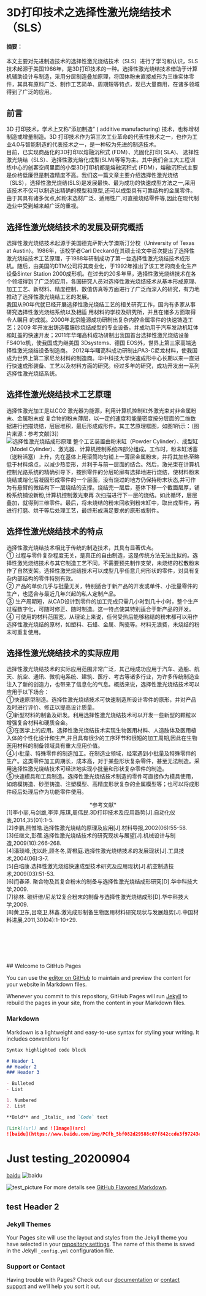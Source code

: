 # 3D打印技术之选择性激光烧结技术（SLS）
#### 摘要：
本文主要对先进制造技术的选择性激光烧结技术（SLS）进行了学习和认识，SLS技术起源于美国1986年，是3D打印技术的一种。选择性激光烧结技术借助于计算机辅助设计与制造，采用分层制造叠加原理，将固体粉末直接成形为三维实体零件，其具有原料广泛、制作工艺简单、周期短等特点，现已大量商用，在诸多领域得到了广泛的应用。<br/>
## 前言
   3D 打印技术，学术上又称“添加制造” ( additive manufacturing) 技术，也称增材制造或增量制造。3D 打印技术作为第三次工业革命的代表性技术之一，也作为工业4.0与智能制造的代表技术之一，是一种较为先进的制造技术。<br/>
   目前，已实现商品化的3D打印以熔融沉积式 (FDM）、光固化打印( SLA)、 选择性激光烧结（SLS）、选择性激光熔化成型(SLM)等等为主。其中我们合工大工程训练中心的创客空间里面的小型3D打印机都是熔融沉积式 (FDM），熔融沉积式主要是价格低廉但是制造精度不高。我们这一篇文章主要介绍选择性激光烧结（SLS），选择性激光烧结(SLS)是发展最快、最为成功的快速成型方法之一,采用该技术不仅可以制造出精确的模型和原型,还可以成型具有可靠结构的金属零件。由于其具有诸多优点,如粉末选材广泛、适用性广,可直接烧结零件等,因此在现代制造业中受到越来越广泛的重视。<br/>
## 选择性激光烧结技术的发展及研究概括
   选择性激光烧结技术起源于美国德克萨斯大学澳斯汀分校（University of Texas at Austin）。1986年，该校学者Carl Deckard在其硕士论文中首次提出了选择性激光烧结技术工艺原理，于1988年研制成功了第一台选择性激光烧结技术成形机。随后，由美国的DTM公司将其商业化，于1992年推出了该工艺的商业化生产设备Sinter Station 2000成形机。在过去的20多年里，选择性激光烧结技术在各个领域得到了广泛的应用，各国研究人员对选择性激光烧结技术从基本形成原理、加工工艺、新材料、精度控制、数值仿真等方面进行了广泛而深入的研究，有力地推动了选择性激光烧结工艺的发展。<br/>
    我国从90年代就已经开展选择性激光烧结工艺的相关研究工作，国内有多家从事研究选择性激光烧结系统以及相适 用材料的学校及研究所，并且在诸多方面取得令人瞩目 的成就。2000年北京隆源成功研制出复杂内腔金属零件的快速铸造工艺；2009 年开发出铸造覆膜砂烧结成型的专业设备，并成功用于汽车发动机缸体和缸盖的快速开发；2011年华曙高科成功研制出我国首台选择性激光烧结设备 FS401α机，使我国成为继美国 3Dsystems、德国 EOS外，世界上第三家高端选择性激光烧结设备制造商。 2012年华曙高科成功研制出PA3-C尼龙材料，使我国成为世界上第二家尼龙材料的制造商。华中科技大学快速成形中心长期以来一直进行快速成形装备、工艺以及材料方面的研究。经过多年的研究，成功开发出一系列选择性激光烧结系统。<br/>
## 选择性激光烧结技术工艺原理
选择性激光加工是以CO2 激光器为能源，利用计算机控制红外激光束对非金属粉末、金属粉末或 复合物的粉末薄层，以一定的速度和能量密度按分层面的二维数据进行扫描烧结，层层堆积，最后形成成形件。其工艺原理框图，如图1所示：（图片来源：参考文献[3]）<br/>
![选择性激光烧结成形原理](https://github.com/kanhao100/kanhao100.github.io/blob/master/%E9%80%89%E6%8B%A9%E6%80%A7%E6%BF%80%E5%85%89%E7%83%A7%E7%BB%93%E6%88%90%E5%BD%A2%E5%8E%9F%E7%90%86.jpg?raw=true)
整个工艺装置由粉末缸（Powder Cylinder）、成型缸（Model Cylinder）、激光器、计算机控制系统四部分组成。工作时，粉末缸活塞（送粉活塞）上升，先在基体上用滚筒均匀铺上一薄层金属粉末，并将其加热至略低于材料熔点，以减少热变形，并利于与前一层面的结合。然后，激光束在计算机控制光路系统的精确引导下，按照零件的分层轮廓有选择地进行烧结，使材料粉末烧结或熔化后凝固形成零件的一个层面，没有烧过的地方仍保持粉末状态,并可作为有悬臂的微结构下一层烧结的支撑。烧结完一层后，基体下移一个截面层厚，铺粉系统铺设新粉,计算机控制激光束再 次扫描进行下一层的烧结。如此循环，层层叠加，就得到三维零件。最后，将未烧结的粉末回收到粉末缸中，取出成型件，再进行打磨、烘干等后处理工艺，最终形成满足要求的原形或制件。<br/>
## 选择性激光烧结技术的特点
选择性激光烧结技术相比于传统的制造技术，其具有显著优点。<br/>
①	过程与零件复杂程度无关，是真正的自由制造，这是传统方法无法比拟的。选择性激光烧结技术与其它制造工艺不同，不需要预先制作支架，未烧结的松散粉末作了自然支架。选择性激光烧结技术可以成型几乎任意几何形状的零件，对具有复杂内部结构的零件特别有效。<br/>
②	产品的单价几乎与批量无关，特别适合于新产品的开发或单件、小批量零件的生产，也适合与最近几年兴起的私人定制产品。<br/>
③	生产周期短，从CAD设计到零件的加工完成只需几小时到几十小时，整个生产过程数字化，可随时修正、随时制造。这一特点使其特别适合于新产品的开发。<br/>
④	可使用的材料范围宽，从理论上来说，任何受热后能够粘结的粉末都可以用作选择性激光烧结的原材，如塑料、石蜡、金属、陶瓷等。材料无浪费，未烧结的粉末可重复使用。<br/>
## 选择性激光烧结技术的实际应用
选择性激光烧结技术的实际应用范围非常广泛，其己经成功应用于汽车、造船、航天、航空、通讯、微机电系统、建筑、医疗、考古等诸多行业，为许多传统制造业注入了新的创造力，也带来了信息化的气息。概括来说，选择性激光烧结技术可以应用于以下场合：<br/>
①快速原型制造。选择性激光烧结技术可快速制造所设计零件的原形，并对产品及时进行评价、修正以提高设计质量。<br/>
②新型材料的制备及研发。利用选择性激光烧结技术可以开发一些新型的颗粒以增强复合材料和硬质合金。 <br/>
③在医学上的应用。选择性激光烧结技术实现生物医用材料、人造肢体及医用植入体的个性化设计和生产,并且具有很少的工序环节和很短的加工周期,因此在生物医用材料的制备领域具有重大应用价值。<br/>
④小批量、特殊零件的制造加工。在制造业领域，经常遇到小批量及特殊零件的生产。这类零件加工周期长，成本高，对于某些形状复杂零件，甚至无法制造。采用选择性激光烧结技术可经济地实现小批量和形状复杂零件的制造。 <br/>
⑤快速模具和工具制造。选择性激光烧结技术制造的零件可直接作为模具使用，如熔模铸造、砂型铸造、注塑模型、高精度形状复杂的金属模型等；也可以将成形件经后处理后作为功能零件使用。<br/>
<center>*参考文献*</center>
[1]李小丽,马剑雄,李萍,陈琪,周伟民.3D打印技术及应用趋势[J].自动化仪表,2014,35(01):1-5.<br/>
[2]李鹏,熊惟皓.选择性激光烧结的原理及应用[J].材料导报,2002(06):55-58.<br/>
[3]任继文,彭蓓.选择性激光烧结技术的研究现状与展望[J].机械设计与制造,2009(10):266-268.<br/>
[4]潘琰峰,沈以赴,顾冬冬,胥橙庭.选择性激光烧结技术的发展现状[J].工具技术,2004(06):3-7.<br/>
[5]白培康.选择性激光烧结快速成型技术研究及应用现状[J].航空制造技术,2009(03):51-53. <br/>
[6]闫春泽. 聚合物及其复合粉末的制备与选择性激光烧结成形研究[D].华中科技大学,2009.<br/>
[7]徐林. 碳纤维/尼龙12复合粉末的制备与选择性激光烧结成形[D].华中科技大学,2009.<br/>
[8]黄卫东,吕晓卫,林鑫.激光成形制备生物医用材料研究现状与发展趋势[J].中国材料进展,2011,30(04):1-10+29.<br/>
<br/>
<br/>
<br/>
<br/>
<br/>
<br/>
## Welcome to GitHub Pages

You can use the [editor on GitHub](https://github.com/kanhao100/kanhao100.github.io/edit/master/README.md) to maintain and preview the content for your website in Markdown files.

Whenever you commit to this repository, GitHub Pages will run [Jekyll](https://jekyllrb.com/) to rebuild the pages in your site, from the content in your Markdown files.

### Markdown

Markdown is a lightweight and easy-to-use syntax for styling your writing. It includes conventions for

```markdown
Syntax highlighted code block

# Header 1
## Header 2
### Header 3

- Bulleted
- List

1. Numbered
2. List

**Bold** and _Italic_ and `Code` text

[Link](url) and ![Image](src)
![baidu](https://www.baidu.com/img/PCfb_5bf082d29588c07f842ccde3f97243ea.png)
```
# Just testing_20200904
[baidu](https://www.baidu.com/img/PCfb_5bf082d29588c07f842ccde3f97243ea.png)
![baidu](https://www.baidu.com/img/PCfb_5bf082d29588c07f842ccde3f97243ea.png)

![test_picture](https://github.com/kanhao100/kanhao100.github.io/blob/master/picture/test.jpg)
For more details see [GitHub Flavored Markdown](https://guides.github.com/features/mastering-markdown/).

## test Header 2

### Jekyll Themes

Your Pages site will use the layout and styles from the Jekyll theme you have selected in your [repository settings](https://github.com/kanhao100/kanhao100.github.io/settings). The name of this theme is saved in the Jekyll `_config.yml` configuration file.

### Support or Contact

Having trouble with Pages? Check out our [documentation](https://docs.github.com/categories/github-pages-basics/) or [contact support](https://github.com/contact) and we’ll help you sort it out.
